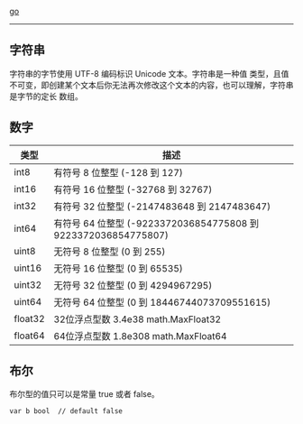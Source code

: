 
[go](https://github.com/1211ciel/ciel/blob/main/golang/README.md)

---
## 字符串
字符串的字节使用 UTF-8 编码标识 Unicode 文本。字符串是一种值 类型，且值不可变，即创建某个文本后你无法再次修改这个文本的内容，也可以理解，字符串是字节的定长 数组。
## 数字
|类型|描述|
|---|---|
|int8|有符号 8 位整型 (-128 到 127)|
|int16|有符号 16 位整型 (-32768 到 32767)|
|int32|有符号 32 位整型 (-2147483648 到 2147483647)|
|int64|有符号 64 位整型 (-9223372036854775808 到 9223372036854775807)|
|uint8|无符号 8 位整型 (0 到 255)|
|uint16|无符号 16 位整型 (0 到 65535)|
|uint32|无符号 32 位整型 (0 到 4294967295)|
|uint64|无符号 64 位整型 (0 到 18446744073709551615)|
|float32|32位浮点型数  3.4e38 math.MaxFloat32|
|float64|64位浮点型数 1.8e308 math.MaxFloat64|

## 布尔
布尔型的值只可以是常量 true 或者 false。
```
var b bool  // default false
```
